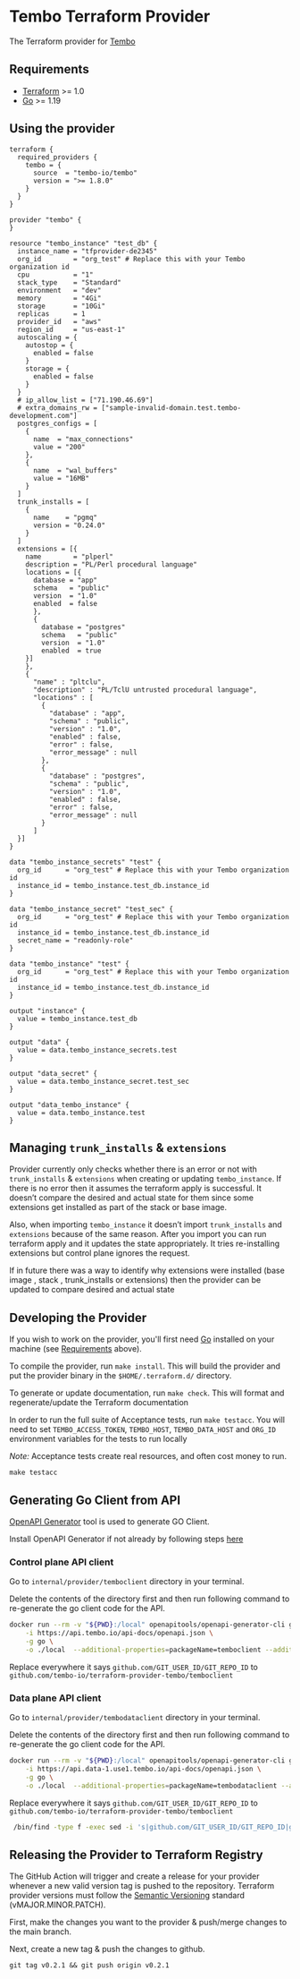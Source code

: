 # Tembo Terraform Provider

The Terraform provider for [Tembo](https://tembo.io/)

## Requirements

- [Terraform](https://developer.hashicorp.com/terraform/downloads) >= 1.0
- [Go](https://golang.org/doc/install) >= 1.19

## Using the provider

```
terraform {
  required_providers {
    tembo = {
      source  = "tembo-io/tembo"
      version = ">= 1.8.0"
    }
  }
}

provider "tembo" {
}

resource "tembo_instance" "test_db" {
  instance_name = "tfprovider-de2345"
  org_id        = "org_test" # Replace this with your Tembo organization id
  cpu           = "1"
  stack_type    = "Standard"
  environment   = "dev"
  memory        = "4Gi"
  storage       = "10Gi"
  replicas      = 1
  provider_id   = "aws"
  region_id     = "us-east-1"
  autoscaling = {
    autostop = {
      enabled = false
    }
    storage = {
      enabled = false
    }
  }
  # ip_allow_list = ["71.190.46.69"]
  # extra_domains_rw = ["sample-invalid-domain.test.tembo-development.com"]
  postgres_configs = [
    {
      name  = "max_connections"
      value = "200"
    },
    {
      name  = "wal_buffers"
      value = "16MB"
    }
  ]
  trunk_installs = [
    {
      name    = "pgmq"
      version = "0.24.0"
    }
  ]
  extensions = [{
    name        = "plperl"
    description = "PL/Perl procedural language"
    locations = [{
      database = "app"
      schema   = "public"
      version  = "1.0"
      enabled  = false
      },
      {
        database = "postgres"
        schema   = "public"
        version  = "1.0"
        enabled  = true
    }]
    },
    {
      "name" : "pltclu",
      "description" : "PL/TclU untrusted procedural language",
      "locations" : [
        {
          "database" : "app",
          "schema" : "public",
          "version" : "1.0",
          "enabled" : false,
          "error" : false,
          "error_message" : null
        },
        {
          "database" : "postgres",
          "schema" : "public",
          "version" : "1.0",
          "enabled" : false,
          "error" : false,
          "error_message" : null
        }
      ]
  }]
}

data "tembo_instance_secrets" "test" {
  org_id      = "org_test" # Replace this with your Tembo organization id
  instance_id = tembo_instance.test_db.instance_id
}

data "tembo_instance_secret" "test_sec" {
  org_id      = "org_test" # Replace this with your Tembo organization id
  instance_id = tembo_instance.test_db.instance_id
  secret_name = "readonly-role"
}

data "tembo_instance" "test" {
  org_id      = "org_test" # Replace this with your Tembo organization id
  instance_id = tembo_instance.test_db.instance_id
}

output "instance" {
  value = tembo_instance.test_db
}

output "data" {
  value = data.tembo_instance_secrets.test
}

output "data_secret" {
  value = data.tembo_instance_secret.test_sec
}

output "data_tembo_instance" {
  value = data.tembo_instance.test
}
```

## Managing `trunk_installs` & `extensions`

Provider currently only checks whether there is an error or not with `trunk_installs` & `extensions` when creating or updating `tembo_instance`. If there is no error then it assumes the terraform apply is successful. It doesn’t compare the desired and actual state for them since some extensions get installed as part of the stack or base image.

Also, when importing `tembo_instance` it doesn’t import `trunk_installs` and `extensions` because of the same reason. After you import you can run terraform apply and it updates the state appropriately. It tries re-installing extensions but control plane ignores the request.

If in future there was a way to identify why extensions were installed (base image , stack , trunk_installs or extensions) then the provider can be updated to compare desired and actual state

## Developing the Provider

If you wish to work on the provider, you'll first need [Go](http://www.golang.org) installed on your machine (see [Requirements](#requirements) above).

To compile the provider, run `make install`. This will build the provider and put the provider binary in the `$HOME/.terraform.d/` directory.

To generate or update documentation, run `make check`. This will format and regenerate/update the Terraform documentation

In order to run the full suite of Acceptance tests, run `make testacc`. You will need to set `TEMBO_ACCESS_TOKEN`, `TEMBO_HOST`, `TEMBO_DATA_HOST` and `ORG_ID` environment variables for the tests to run locally

_Note:_ Acceptance tests create real resources, and often cost money to run.

```shell
make testacc
```

## Generating Go Client from API

[OpenAPI Generator](https://openapi-generator.tech/) tool is used to generate GO Client.

Install OpenAPI Generator if not already by following steps [here](https://openapi-generator.tech/docs/installation)

### Control plane API client

Go to `internal/provider/temboclient` directory in your terminal.

Delete the contents of the directory first and then run following command to re-generate the go client code for the API.

```bash
docker run --rm -v "${PWD}:/local" openapitools/openapi-generator-cli generate \
    -i https://api.tembo.io/api-docs/openapi.json \
    -g go \
    -o ./local  --additional-properties=packageName=temboclient --additional-properties=disallowAdditionalPropertiesIfNotPresent=false
```

Replace everywhere it says `github.com/GIT_USER_ID/GIT_REPO_ID` to `github.com/tembo-io/terraform-provider-tembo/temboclient`

### Data plane API client

Go to `internal/provider/tembodataclient` directory in your terminal.

Delete the contents of the directory first and then run following command to re-generate the go client code for the API.

```bash
docker run --rm -v "${PWD}:/local" openapitools/openapi-generator-cli generate \
    -i https://api.data-1.use1.tembo.io/api-docs/openapi.json \
    -g go \
    -o ./local  --additional-properties=packageName=tembodataclient --additional-properties=disallowAdditionalPropertiesIfNotPresent=false
```

Replace everywhere it says `github.com/GIT_USER_ID/GIT_REPO_ID` to `github.com/tembo-io/terraform-provider-tembo/temboclient`

```bash
 /bin/find -type f -exec sed -i 's|github.com/GIT_USER_ID/GIT_REPO_ID|github.com/tembo-io/terraform-provider-tembo/temboclient|g' {} +
```

## Releasing the Provider to Terraform Registry

The GitHub Action will trigger and create a release for your provider whenever a new valid version tag is pushed to the repository. Terraform provider versions must follow the [Semantic Versioning](https://semver.org/) standard (vMAJOR.MINOR.PATCH).

First, make the changes you want to the provider & push/merge changes to the main branch.

Next, create a new tag & push the changes to github.

```shell
git tag v0.2.1 && git push origin v0.2.1
```
